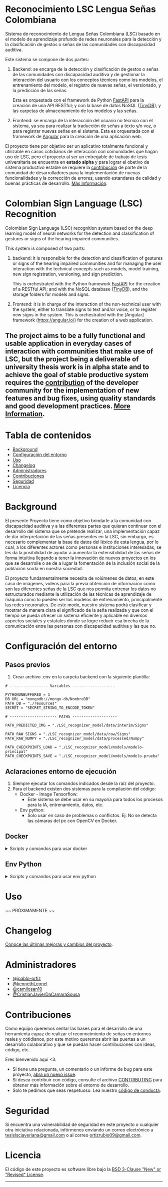 # Reconocimiento LSC Lengua Señas Colombiana

Sistema de reconocimiento de Lengua Señas Colombiana (LSC) basado en el modelo de aprendizaje profundo de redes neuronales para la detección y la clasificación de gestos o señas de las comunidades con discapacidad auditiva.

Este sistema se compone de dos partes:

1. Backend: se encarga de la detección y clasificación de gestos o señas de las comunidades con discapacidad auditiva y de gestionar la interacción del usuario con los conceptos técnicos como los modelos, el entrenamiento del modelo, el registro de nuevas señas, el versionado, y la predicción de las señas. 
   
   Esta es orquestada con el framework de Python [FastAPI](https://fastapi.tiangolo.com/) para la creación de una API RESTful; y con la base de datos NoSQL ([TinyDB](https://tinydb.readthedocs.io/en/latest/)), y las carpetas de almacenamiento de los modelos y las señas.

2. Frontend: se encarga de la interacción del usuario no técnico con el sistema, ya sea para realizar la traducción de señas a texto y/o voz, o para registrar nuevas señas en el sistema. Esta es orquestada con el framework de [Angular](https://angular.io/) para la creación de una aplicación web.

El proyecto tiene por objetivo ser un aplicativo totalmente funcional y utilizable en casos cotidianos de interacción con comunidades que hagan uso de LSC, pero el proyecto al ser un entregable de trabajo de tesis universitaria se encuentra en **estado alpha** y para lograr el obetivo de sistema productivo estable se requiere la [contribución](#contribuciones) de parte de la comunidad de desarrolladores para la implementación de nuevas funcionalidades y la corrección de errores, usando estandares de calidad y buenas prácticas de desarrollo. [Más Información](#contribuciones).

# Colombian Sign Language (LSC) Recognition

Colombian Sign Language (LSC) recognition system based on the deep learning model of neural networks for the detection and classification of gestures or signs of the hearing impaired communities.

This system is composed of two parts:

1. backend: it is responsible for the detection and classification of gestures or signs of the hearing impaired communities and for managing the user interaction with the technical concepts such as models, model training, new sign registration, versioning, and sign prediction. 
   
   This is orchestrated with the Python framework [FastAPI](https://fastapi.tiangolo.com/) for the creation of a RESTful API; and with the NoSQL database ([TinyDB](https://tinydb.readthedocs.io/en/latest/)), and the storage folders for models and signs.

2. Frontend: it is in charge of the interaction of the non-technical user with the system, either to translate signs to text and/or voice, or to register new signs in the system. This is orchestrated with the [Angular] framework (https://angular.io/) for the creation of a web application.

The project aims to be a fully functional and usable application in everyday cases of interaction with communities that make use of LSC, but the project being a deliverable of university thesis work is in **alpha state** and to achieve the goal of stable productive system requires the [contribution](#contributions) of the developer community for the implementation of new features and bug fixes, using quality standards and good development practices. [More Information](#contributions).
---

# Tabla de contenidos

- [Background](#background)
- [Configuración del entorno](#configuración-del-entorno)
- [Uso](#uso)
- [Changelog](#changelog)
- [Administradores](#administradores)
- [Contribuciones](#contribuciones)
- [Seguridad](#seguridad)
- [Licencia](#licencia)

# Background

El presente Proyecto tiene como objetivo brindarle a la comunidad con discapacidad auditiva y a las diferentes partes que quieran continuar con el desarrollo del sistema que se pretende realizar, una implementación capaz de dar interpretación de las señas presentes en la LSC, sin embargo, es necesario complementar la base de datos del léxico de esta lengua, por lo cual, a los diferentes actores como personas e instituciones interesadas, se les da la posibilidad de ayudar a aumentar la extensibilidad de las señas de forma intuitiva llegando a tener la innovación de nuevos proyectos en los que se desarrolle o se de a lugar la fomentación de la inclusión social de la población sorda en nuestra sociedad. 

El proyecto fundamentalmente necesita de volúmenes de datos, en este caso de imágenes, videos para la previa obtención de información como son las diferentes señas de la LSC que nos permita entrenar los datos no estructurados mediante la utilización de las técnicas de aprendizaje de máquina como lo pueden ser los modelos de entrenamiento, principalmente las redes neuronales. De este modo, nuestro sistema podrá clasificar y mostrar de manera clara el significado de la seña realizada y que con el tiempo se pueda ofrecer un sistema eficiente y aplicable en diversos aspectos sociales y estatales donde se logre reducir esa brecha de la comunicación entre las personas con discapacidad auditiva y las que no.  

# Configuración del entorno
## Pasos previos
1. Crear archivo .env en la carpeta backend con la siguiente plantilla:
```
# ----------------- Variables -------------------

PYTHONUNBUFFERED = 1
DB_URL = "mongodb://mongo-db/NombreDB"
PATH_DB = "./resources"
SECRET = "SECRET_STRING_TO_ENCODE_TOKEN"

# --------------------- PATHS --------------------

PATH_PREDICTED_IMG = "./LSC_recognizer_model/data/interim/Signs"

PATH_RAW_SIGNS = "./LSC_recognizer_model/data/raw/Signs"
PATH_RAW_NUMPY = "./LSC_recognizer_model/data/processed/Numpy"

PATH_CHECKPOINTS_LOAD = "./LSC_recognizer_model/models/modelo-principal"
PATH_CHECKPOINTS_SAVE = "./LSC_recognizer_model/models/modelo-prueba"
```
## Aclaraciones entorno de ejecución
1. Siempre ejecutar los comandos indicados desde la raíz del proyecto.
2. Para el backend existen dos sistemas para la compilación del código:
    - Docker - Image Tensorflow:
        - Este sistema se debe usar en su mayoría para todos los procesos para la IA, entrenamiento, datos, etc.
    - Env python:
        - Solo usar en caso de problemas o conflictos. Ej: No se detecta las cámaras del pc con OpenCV en Docker.

## Docker
<details>
    <summary>Scripts y comandos para usar docker</summary>

## Uso 🖥️

Aplicación y uso muy sencillos. 😇

Cree y ejecute su docker-compose con el siguiente comando:

```bash
docker compose up
# Para ejecutar en background agregar el comando -d al final
```

Si quiere ingresar al terminal del aplicativo, puede ejecutar el siguiente comando (Tenga en cuenta que se pone el nombre del servicio y no del contenedor):

```bash
docker attach <Nombre-Servicio>
```

## Advertencia 🚨

Si por alguna razón al ejecutar la aplicación obtiene ciertos errores o complicaciónes intente ejecutar uno de los siguientes comandos antes de realizar el "**up**".

```bash
# En el caso de ejecución normal
docker-compose -f docker-compose.yml build
```

</details>

## Env Python

<details>
    <summary style="cursor: pointer; size: 100px;">Scripts y comandos para usar env python</summary>

## Script para generar entorno de python aislado (env) con librerías
Este comando permite generar un entorno de python aislado y cuenta con un parámetro que permite elegir la versión de python que se va a usar.
- Advertencia: En el caso de querer usar una versión de python especifica debe tener en cuenta que esta versión esté instalada en el sistema.

Para windows - powershell ejecutar en la terminal:

```powershell
# Sin parametros (python por defecto en el sistema)
./backend/scripts/crear_env_con_requirements_env_txt.ps1

# Con parametro (python 3.7)
./backend/scripts/crear_env_con_requirements_env_txt.ps1 -pyver 3.7
```

Para linux - bash ejecutar en la terminal:

```bash
# Sin parametros (python por defecto en el sistema)
./backend/scripts/crear_env_con_requirements_env_txt.sh

# Con parametro (python 3.7)
./backend/scripts/crear_env_con_requirements_env_txt.sh 3.7
```

## Script para activar en terminal el entorno de python aislado (env)

Para windows - powershell ejecutar en la terminal:

```powershell
. ./backend/env/Scripts/activate
```

Para linux - bash ejecutar en la terminal:

```bash
. ./backend/env/bin/activate
```

## Script para generar requirements.env.txt con librerías python usadas en el env

Para windows - powershell ejecutar en la terminal:

```powershell
./backend/scripts/generar_requirements_env_txt.ps1
```
Para linux - bash ejecutar en la terminal:

```bash
./backend/scripts/generar_requirements_env_txt.sh
```
</details>


# Uso

~~ PRÓXIMAMENTE ~~

# Changelog

[Conoce las últimas mejoras y cambios del proyecto](CHANGELOG.MD).

# Administradores

- [@jpablo-ortiz](https://github.com/jpablo-ortiz)
- [@kennethLeonel](https://github.com/kennethLeonel)
- [@camilosan10](https://github.com/camilosan10)
- [@CristianJavierDaCamaraSousa](https://github.com/CristianJavierDaCamaraSousa)

# Contribuciones

Como equipo queremos sentar las bases para el desarrollo de una herramienta capaz de realizar el reconocimiento de señas en entornos reales y cotidianos, por este motivo queremos abrir las puertas a un desarrollo colaborativo y que se puedan hacer contribuciones con ideas, código, etc.

Eres bienvenido aquí <3.

- Si tiene una pregunta, un comentario o un informe de bug para este proyecto, [abra un nuevo issue](https://github.com/jpablo-ortiz/Reconocimiento-LSC-Lengua-Senas-Colombiana/issues).
- Si desea contribuir con código, consulte el archivo [CONTRIBUTING](CONTRIBUCIÓN.md) para obtener más información sobre el entorno de desarrollo.
- Solo te pedimos que seas respetuoso. Lea nuestro [código de conducta](CODE_OF_CONDUCT.md).

# Seguridad

Si encuentra una vulnerabilidad de seguridad en este proyecto o cualquier otra iniciativa relacionada, infórmenos enviando un correo electrónico a tesislscjaveriana@gmail.com o al correo ortizrubio09@gmail.com.

# Licencia

El código de este proyecto es software libre bajo la [BSD 3-Clause "New" or "Revised" License](LICENSE).

---
